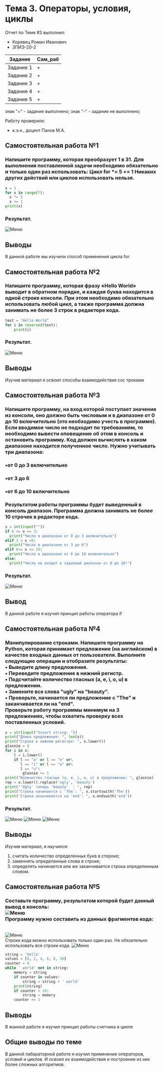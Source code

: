 # Тема 3. Операторы, условия, циклы
Отчет по Теме #3 выполнил:
- Корявец Роман Иванович
- ЗПИЭ-20-2

| Задание | Сам_раб |
| ------ | ------ |
| Задание 1 | + |
| Задание 2 | + |
| Задание 3 | + |
| Задание 4 | + |
| Задание 5 | + |

знак "+" - задание выполнено; знак "-" - задание не выполнено;

Работу проверили:
- к.э.н., доцент Панов М.А.

## Самостоятельная работа №1
### Напишите программу, которая преобразует 1 в 31. Для выполнения поставленной задачи необходимо обязательно и только один раз использовать: Цикл for *= 5 += 1 Никаких других действий или циклов использовать нельзя.

```python
x = 1
for x in range(7):
  x *= 5
  x += 1
print(x)
```
### Результат.
![Меню](https://github.com/DarkArex/Labaratornaya/blob/Tema-3/picture/1.png)

## Выводы
В данной работе мы изучили способ применения цикла for.

## Самостоятельная работа №2
### Напишите программу, которая фразу «Hello World» выводит в обратном порядке, и каждая буква находится в одной строке консоли. При этом необходимо обязательно использовать любой цикл, а также программа должна занимать не более 3 строк в редакторе кода.

```python
text = "Hello World"
for i in reversed(text):
    print(i)
```
### Результат.
![Меню](https://github.com/DarkArex/Labaratornaya/blob/Tema-3/picture/2.png)

## Выводы
Изучив материал я освоил способы взаимодействия сос троками

## Самостоятельная работа №3
### Напишите программу, на вход которой поступает значение из консоли, оно должно быть числовым и в диапазоне от 0 до 10 включительно (это необходимо учесть в программе). Если вводимое число не подходит по требованиям, то необходимо вывести оповещение об этом в консоль и остановить программу. Код должен вычислять в каком диапазоне находится полученное число. Нужно учитывать три диапазона:

### •от 0 до 3 включительно
### •от 3 до 6
### •от 6 до 10 включительно
### Результатом работы программы будет выведенный в консоль диапазон. Программа должна занимать не более 10 строчек в редакторе кода.

```python
x = int(input(""))
if 0 <= x == 3:
  print("Число в диапазоне от 0 до 3 включительно")
elif 3 < x <6:
  print("Число в диапазоне от 3 до 6")
elif 6<= x <= 10:
  print("Число в диапазоне от 6 до 10 включительно")
else:
  print("Число не входит в заданный диапазон от 0 до 10!")
```

### Результат.
![Меню](https://github.com/DarkArex/Labaratornaya/blob/Tema-3/picture/3.png)


## Вывод
В данной работе я изучил принцип работы оператора if

## Самостоятельная работа №4
### Манипулирование строками. Напишите программу на Python, которая принимает предложение (на английском) в качестве входных данных от пользователя. Выполните следующие операции и отобразите результаты:<br>• Выведите длину предложения.<br>• Переведите предложение в нижний регистр.<br>• Подсчитайте количество гласных (a, e, i, o, u) в предложении.<br>• Замените все слова "ugly" на "beauty".<br>• Проверьте, начинается ли предложение с "The" и заканчивается ли на "end".<br>Проверьте работу программы минимум на 3 предложениях, чтобы охватить проверку всех поставленных условий.

```python
x = str(input("Insert string: "))
print("Длина предложения: ", len(x))
print("Строка в нижнем регистре: ", x.lower())
glasnie = 0
for i in x:
    l = i.lower()
    if l == "a" or l == "e" or\
       l == "i" or l == "o" or\
       l == "u":
        glasnie += 1
print("Количество гласных (a, e, i, o, u) в предложении: ", glasnie)
rep = x.lower().replace('ugly', 'beauty')
print("'Ugly' теперь 'beauty'  : ", rep)
print("Строка начинается с 'The': ", x.startswith('The'))
print("Строка оканчивается на 'end': ", x.endswith('end'))

```
### Результат.
![Меню](https://github.com/DarkArex/Labaratornaya/blob/Tema-3/picture/4.1.png)
![Меню](https://github.com/DarkArex/Labaratornaya/blob/Tema-3/picture/4.2.png)
![Меню](https://github.com/DarkArex/Labaratornaya/blob/Tema-3/picture/4.3.png)


## Выводы
Изучив материал, я научился: 
1) считать количество определенных букв в стороке;
2) заменнять определенные слова в строке;
3) определять начинается или же заканчивается строка определенным словом.

## Самостоятельная работа №5
### Составьте программу, результатом которой будет данный вывод в консоль:<br>![Меню](https://github.com/Ckroulis/lab/blob/Tema-3/pic/Lab3_5.1.jpg)<br>Программу нужно составить из данных фрагментов кода:

<br>![Меню](https://github.com/DarkArex/Labaratornaya/blob/Tema-3/picture/5.1.png)<br>Строки кода можно использовать только один раз. Не обязательно использовать все строки кода.
![Меню](https://github.com/DarkArex/Labaratornaya/blob/Tema-3/picture/5.png)

```python
string = 'hello'
values = [0, 2, 4, 6, 8, 10]
counter = 0
while ' world' not in string:
    memory = string
    if counter in values:
        string = string + ' world'
    print(string)
    if counter < 10:
        string = memory
    counter += 1
```

## Выводы
В жанной работе я изучил принцип работы счетчика в цикле

## Общие выводы по теме
В данной лабараторной работе я изучил применение операторов, условий и циклов. И освоил их взаимодействия и построение из них более сложных алгоритмов.
